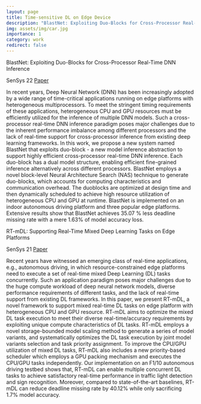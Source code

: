 ```yaml
---
layout: page
title: Time-sensitive DL on Edge Device
description: "BlastNet: Exploiting Duo-Blocks for Cross-Processor Real-Time DNN Inference <br> RT-mDL: Supporting Real-Time Mixed Deep Learning Tasks on Edge Platforms"
img: assets/img/car.jpg
importance: 1
category: work
redirect: false
---
```


BlastNet: Exploiting Duo-Blocks for Cross-Processor Real-Time DNN Inference

SenSys 22 <a href="https://neawhen.github.io/neiwen.github.io/assets/pdf/blastnet_sensys2022.pdf" target="_blank" rel="noopener noreferrer"> Paper </a> 

In recent years, Deep Neural Network (DNN) has been increasingly adopted by a wide range of time-critical applications running on edge platforms with heterogeneous multiprocessors. To meet the stringent timing requirements of these applications, heterogeneous CPU and GPU resources must be efficiently utilized for the inference of multiple DNN models. Such a cross-processor real-time DNN inference paradigm poses major challenges due to the inherent performance imbalance among different processors and the lack of real-time support for cross-processor inference from existing deep learning frameworks. In this work, we propose a new system named BlastNet that exploits duo-block - a new model inference abstraction to support highly efficient cross-processor real-time DNN inference. Each duo-block has a dual model structure, enabling efficient fine-grained inference alternatively across different processors. BlastNet employs a novel block-level Neural Architecture Search (NAS) technique to generate duo-blocks, which accounts for computing characteristics and communication overhead. The duoblocks are optimized at design time and then dynamically scheduled to achieve high resource utilization of heterogeneous CPU and GPU at runtime. BlastNet is implemented on an indoor autonomous driving platform and three popular edge platforms. Extensive results show that BlastNet achieves 35.07 % less deadline missing rate with a mere 1.63% of model accuracy loss.

RT-mDL: Supporting Real-Time Mixed Deep Learning Tasks on Edge Platforms 

SenSys 21 <a href="https://neawhen.github.io/neiwen.github.io/assets/pdf/RT-mDL_SenSys2021.pdf" target="_blank" rel="noopener noreferrer"> Paper </a> 

Recent years have witnessed an emerging class of real-time applications, e.g., autonomous driving, in which resource-constrained edge platforms need to execute a set of real-time mixed Deep Learning (DL) tasks concurrently. Such an application paradigm poses major challenges due to the huge compute workload of deep neural network models, diverse performance requirements of different tasks, and the lack of real-time support from existing DL frameworks. In this paper, we present RT-mDL, a novel framework to support mixed real-time DL tasks on edge platform with heterogeneous CPU and GPU resource. RT-mDL aims to optimize the mixed DL task execution to meet their diverse real-time/accuracy requirements by exploiting unique compute characteristics of DL tasks. RT-mDL employs a novel storage-bounded model scaling method to generate a series of model variants, and systematically optimizes the DL task execution by joint model variants selection and task priority assignment. To improve the CPU/GPU utilization of mixed DL tasks, RT-mDL also includes a new priority-based scheduler which employs a GPU packing mechanism and executes the CPU/GPU tasks independently. Our implementation on an F1/10 autonomous driving testbed shows that, RT-mDL can enable multiple concurrent DL tasks to achieve satisfactory real-time performance in traffic light detection and sign recognition. Moreover, compared to state-of-the-art baselines, RT-mDL can reduce deadline missing rate by 40.12% while only sacrificing 1.7% model accuracy.